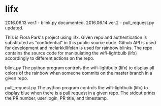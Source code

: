 # lifx
2016.06.13 ver.1 - blink.py documented.
2016.06.14 ver.2 - pull_request.py updated.

This is Flora Park's project using lifx.
Given repo and authentication is substituted as "confidential" in this public source code. Github API is used for development and mclarkk/lifxlan is used for rainbow blinks.
The repo contains the source code for manipulating the wifi-lightbulb (lifx) accordingly to different actions on the repo.

blink.py
The python program controls the wifi-lightbulb (lifx) to display all colors of the rainbow when someone commits on the master branch in a given repo.

pull_request.py
The python program controls the wifi-lightbulb (lifx) to display blue when there is a pull request in a given repo. The stdout prints the PR number, user login, PR title, and timestamp.


